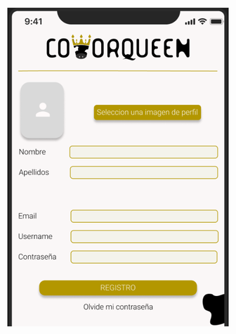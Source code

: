 <div align="center">

![Registro del usuario](https://github.com/JonathanADB/Coworking/blob/main/frontend/src/assets/imgreadme/fotoregister.png)

</div>
